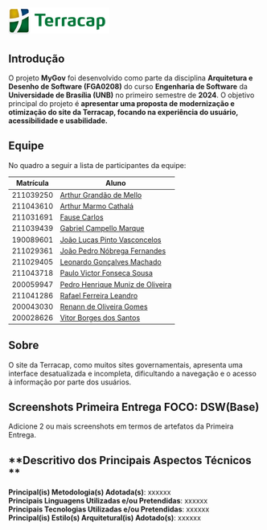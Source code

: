 # ![Terracap](docs/Assets/logo-terracap.png)

## <a>**Introdução**</a>

O projeto **MyGov** foi desenvolvido como parte da disciplina **Arquitetura e Desenho de Software (FGA0208)** do curso **Engenharia de Software** da **Universidade de Brasília (UNB)** no primeiro semestre de **2024**. O objetivo principal do projeto é **apresentar uma proposta de modernização e otimização do site da Terracap, focando na experiência do usuário, acessibilidade e usabilidade.**


## <a>**Equipe**</a>

No quadro a seguir a lista de participantes da equipe:

| **Matrícula** | **Aluno**                                                          |
| ------------- | ------------------------------------------------------------------ |
| 211039250     | [Arthur Grandão de Mello](https://github.com/arthurgrandao)        |
| 211043610     | [Arthur Marmo Cathalá](https://github.com/artmarmocathala)         |
| 211031691     | [Fause Carlos](https://github.com/FauseSkyWalker)                  |
| 211039439     | [Gabriel Campello Marque](https://github.com/G16C)                 |
| 190089601     | [João Lucas Pinto Vasconcelos](https://github.com/VasconcelosJoao) |
| 211029361     | [João Pedro Nóbrega Fernandes](https://github.com/bot-do-jao)      |
| 211029405     | [Leonardo Gonçalves Machado](https://github.com/leonardogonmac)    |
| 211043718     | [Paulo Victor Fonseca Sousa](https://github.com/PauloVictorFS)     |
| 200059947     | [Pedro Henrique Muniz de Oliveira](https://github.com/Muniz2811)   |
| 211041286     | [Rafael Ferreira Leandro](https://github.com/RafaelCLG0)           |
| 200043030     | [Renann de Oliveira Gomes](https://github.com/NyndoND)             |
| 200028626     | [Vitor Borges dos Santos](https://github.com/VitorB2002)           |

## <a>**Sobre**</a>

O site da Terracap, como muitos sites governamentais, apresenta uma interface desatualizada e incompleta, dificultando a navegação e o acesso à informação por parte dos usuários.

## <a>**Screenshots Primeira Entrega FOCO: DSW(Base)**</a>
Adicione 2 ou mais screenshots em termos de artefatos da Primeira Entrega.

## <a>**Descritivo dos Principais Aspectos Técnicos **</a>
**Principal(is) Metodologia(s) Adotada(s)**: xxxxxx<br>
**Principais Linguagens Utilizadas e/ou Pretendidas**: xxxxxx<br>
**Principais Tecnologias Utilizadas e/ou Pretendidas**: xxxxxx<br>
**Principal(is) Estilo(s) Arquitetural(is) Adotado(s)**: xxxxxx<br>

